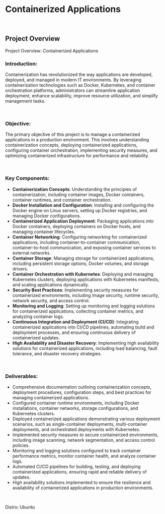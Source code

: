 # Containerized Applications

<br> 

## Project Overview


Project Overview: Containerized Applications

### Introduction:
Containerization has revolutionized the way applications are developed, deployed, and managed in modern IT environments.  By leveraging containerization technologies such as Docker, Kubernetes, and container orchestration platforms, administrators can streamline application deployment, enhance scalability, improve resource utilization, and simplify management tasks.

<br>

### Objective:
The primary objective of this project is to manage a containerized applications in a production environment. This involves understanding containerization concepts, deploying containerized applications, configuring container orchestration, implementing security measures, and optimizing containerized infrastructure for performance and reliability.

<br>

### Key Components:

- <b>Containerization Concepts</b>: Understanding the principles of containerization, including container images, Docker containers, container runtimes, and container orchestration.
- <b>Docker Installation and Configuration</b>: Installing and configuring the Docker engine on Linux servers, setting up Docker registries, and managing Docker configurations.
- <b>Containerized Application Deployment</b>: Packaging applications into Docker containers, deploying containers on Docker hosts, and managing container lifecycles.
- <b>Container Networking</b>: Configuring networking for containerized applications, including container-to-container communication, container-to-host communication, and exposing container services to external networks.
- <b>Container Storage</b>: Managing storage for containerized applications, including persistent storage options, Docker volumes, and storage drivers.
- <b>Container Orchestration with Kubernetes</b>: Deploying and managing Kubernetes clusters, deploying applications with Kubernetes manifests, and scaling applications dynamically.
- <b>Security Best Practices</b>: Implementing security measures for containerized environments, including image security, runtime security, network security, and access control.
- <b>Monitoring and Logging</b>: Setting up monitoring and logging solutions for containerized applications, collecting container metrics, and analyzing container logs.
- <b>Continuous Integration and Deployment (CI/CD)</b>: Integrating containerized applications into CI/CD pipelines, automating build and deployment processes, and ensuring continuous delivery of containerized updates.
- <b>High Availability and Disaster Recovery</b>: Implementing high availability solutions for containerized applications, including load balancing, fault tolerance, and disaster recovery strategies.

<br>

### Deliverables:

- Comprehensive documentation outlining containerization concepts, deployment procedures, configuration steps, and best practices for managing containerized applications.
- Configured container runtime environments, including Docker installations, container networks, storage configurations, and Kubernetes clusters.
- Deployed containerized applications demonstrating various deployment scenarios, such as single-container deployments, multi-container deployments, and orchestrated deployments with Kubernetes.
- Implemented security measures to secure containerized environments, including image scanning, network segmentation, and access control policies.
- Monitoring and logging solutions configured to track container performance metrics, monitor container health, and analyze container logs.
- Automated CI/CD pipelines for building, testing, and deploying containerized applications, ensuring rapid and reliable delivery of updates.
- High availability solutions implemented to ensure the resilience and availability of containerized applications in production environments.

<br>

Distro: Ubuntu 
